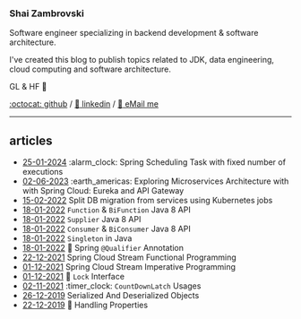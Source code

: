### Shai Zambrovski

Software engineer specializing in backend development & software architecture.

I've created this blog to publish topics related to JDK, data engineering, cloud computing and software architecture.

GL & HF 🚀

[:octocat: github](https://github.com/shaikezam/) / [:dolls: linkedin](https://www.linkedin.com/in/shai-zambrovski-112505a5/) / [:email: eMail me](mailto:shaike.zam@gmail.com)

---

## articles

*   [25-01-2024](article/spring_scheduling_task_fixed_exeuctions) :alarm\_clock: Spring Scheduling Task with fixed number of executions
*   [02-06-2023](article/springcloud_eureka_apigw) :earth\_americas: Exploring Microservices Architecture with with Spring Cloud: Eureka and API Gateway
*   [15-02-2022](article/split_db_migrations) Split DB migration from services using Kubernetes jobs
*   [18-01-2022](article/function_bifunction) `Function` & `BiFunction` Java 8 API
*   [18-01-2022](article/supplier) `Supplier` Java 8 API
*   [18-01-2022](article/consumer_biconsumer) `Consumer` & `BiConsumer` Java 8 API
*   [18-01-2022](article/java_singleton) `Singleton` in Java
*   [18-01-2022](article/spring_qualifier) :flashlight: Spring `@Qualifier` Annotation
*   [22-12-2021](article/spring_cloud_stream_functional) Spring Cloud Stream Functional Programming
*   [01-12-2021](article/spring_cloud_stream_imperative) Spring Cloud Stream Imperative Programming
*   [01-12-2021](article/lock) :key: `Lock` Interface
*   [02-11-2021](article/countdownlatch) :timer\_clock: `CountDownLatch` Usages
*   [26-12-2019](article/serialized_and_deserialized_objects) Serialized And Deserialized Objects
*   [22-12-2019](article/handling_properties) :briefcase: Handling Properties